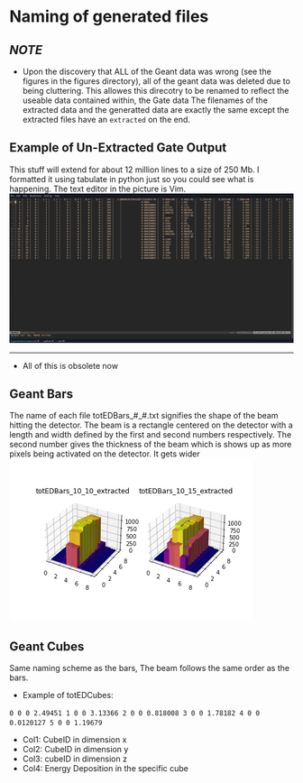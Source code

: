 # Naming of generated files

## *NOTE*
- Upon the discovery that ALL of the Geant data was wrong (see the figures in the figures directory), all of the geant data was deleted due to being cluttering. This allowes this direcotry to be renamed to reflect the useable data contained within, the Gate data
The filenames of the extracted data and the generatted data are exactly the same except the extracted files have an `extracted` on the end.


## Example of Un-Extracted Gate Output
This stuff will extend for about $12$ million lines to a size of $250$ Mb. I formatted it using tabulate in python just so you could see what is happening. The text editor in the picture is Vim.
![Formatted output from simulation](../supplimentary_material/raw_gate_output.png)

***
- All of this is obsolete now
## Geant Bars
The name of each file totEDBars\_#\_#.txt signifies the shape of the beam hitting the detector. The beam is a rectangle centered on the detector with a length and width defined by the first and second numbers respectively. The second number gives the thickness of the beam which is shows up as more pixels being activated on the detector. It gets wider
![title](../supplimentary_material/proof_of_geant_beam_width.png)

## Geant Cubes
Same naming scheme as the bars, The beam follows the same order as the bars.

- Example of totEDCubes:

`0 0 0 2.49451
1 0 0 3.13366
2 0 0 0.818008
3 0 0 1.78182
4 0 0 0.0120127
5 0 0 1.19679`

- Col1: CubeID in dimension x
- Col2: CubeID in dimension y
- Col3: cubeID in dimension z
- Col4: Energy Deposition in the specific cube
